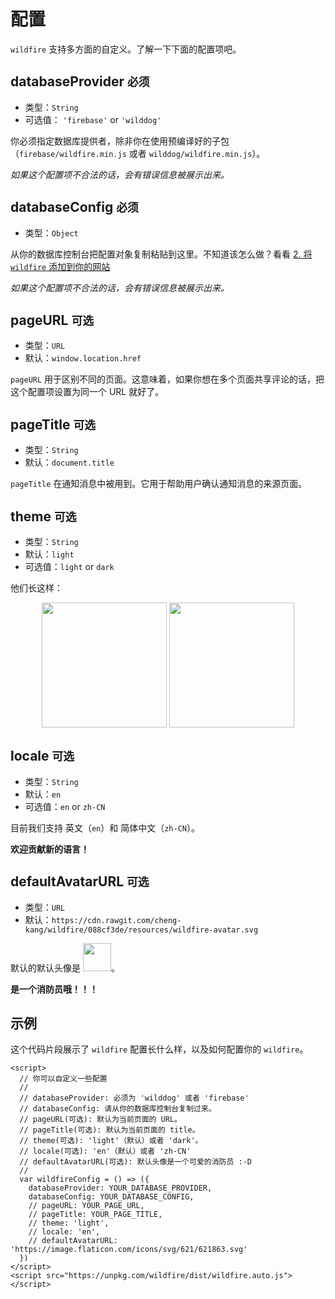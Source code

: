 # 配置

`wildfire` 支持多方面的自定义。了解一下下面的配置项吧。

## databaseProvider `必须`

- 类型：`String`
- 可选值： `'firebase'` or `'wilddog'`

你必须指定数据库提供者，除非你在使用预编译好的子包（`firebase/wildfire.min.js` 或者 `wilddog/wildfire.min.js`）。

*如果这个配置项不合法的话，会有错误信息被展示出来。*

## databaseConfig `必须`

- 类型：`Object`

从你的数据库控制台把配置对象复制粘贴到这里。不知道该怎么做？看看 [2. 将 `wildfire` 添加到你的网站](/zh-cn/usage.md#_2-%e5%b0%86-wildfire-%e6%b7%bb%e5%8a%a0%e5%88%b0%e4%bd%a0%e7%9a%84%e7%bd%91%e7%ab%99)

*如果这个配置项不合法的话，会有错误信息被展示出来。*

## pageURL `可选`

- 类型：`URL`
- 默认：`window.location.href`

`pageURL` 用于区别不同的页面。这意味着，如果你想在多个页面共享评论的话，把这个配置项设置为同一个 URL 就好了。

## pageTitle `可选`

- 类型：`String`
- 默认：`document.title`

`pageTitle` 在通知消息中被用到。它用于帮助用户确认通知消息的来源页面。

## theme `可选`

- 类型：`String`
- 默认：`light`
- 可选值：`light` or `dark`

他们长这样：

<div style="text-align: center;">
  <img src="https://camo.githubusercontent.com/66133591324cb2e314f1c3f93480e2a80ed956f3/68747470733a2f2f63646e2e7261776769742e636f6d2f6368656e672d6b616e672f77696c64666972652f30613036333237352f7265736f75726365732f73637265656e73686f74732f312e706e67" width="200">
  <img src="https://camo.githubusercontent.com/823b150af3893edf0ad4dd0e0b6b9a4c9826c136/68747470733a2f2f63646e2e7261776769742e636f6d2f6368656e672d6b616e672f77696c64666972652f64393836323633322f7265736f75726365732f73637265656e73686f74732f776c64666972652d6461726b2d7468656d652e706e67" width="200">
</div>

## locale `可选`

- 类型：`String`
- 默认：`en`
- 可选值：`en` or `zh-CN`

目前我们支持 英文（`en`）和 简体中文（`zh-CN`）。

**欢迎贡献新的语言！**

## defaultAvatarURL `可选`

- 类型：`URL`
- 默认：`https://cdn.rawgit.com/cheng-kang/wildfire/088cf3de/resources/wildfire-avatar.svg`

默认的默认头像是 <img src="https://cdn.rawgit.com/cheng-kang/wildfire/088cf3de/resources/wildfire-avatar.svg" width="45">。

**是一个消防员哦！！！**

## 示例 

这个代码片段展示了 `wildfire` 配置长什么样，以及如何配置你的 `wildfire`。

```
<script>
  // 你可以自定义一些配置
  //
  // databaseProvider: 必须为 'wilddog' 或者 'firebase'
  // databaseConfig: 请从你的数据库控制台复制过来。
  // pageURL(可选): 默认为当前页面的 URL。
  // pageTitle(可选): 默认为当前页面的 title。
  // theme(可选): 'light'（默认）或者 'dark'。
  // locale(可选): 'en'（默认）或者 'zh-CN'
  // defaultAvatarURL(可选): 默认头像是一个可爱的消防员 :-D
  //
  var wildfireConfig = () => ({
    databaseProvider: YOUR_DATABASE_PROVIDER,
    databaseConfig: YOUR_DATABASE_CONFIG,
    // pageURL: YOUR_PAGE_URL,
    // pageTitle: YOUR_PAGE_TITLE,
    // theme: 'light',
    // locale: 'en',
    // defaultAvatarURL: 'https://image.flaticon.com/icons/svg/621/621863.svg'
  })
</script>
<script src="https://unpkg.com/wildfire/dist/wildfire.auto.js"></script>
```
